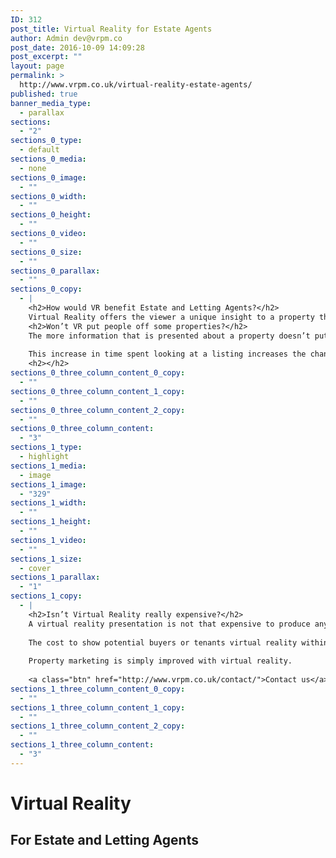 ```yaml
---
ID: 312
post_title: Virtual Reality for Estate Agents
author: Admin dev@vrpm.co
post_date: 2016-10-09 14:09:28
post_excerpt: ""
layout: page
permalink: >
  http://www.vrpm.co.uk/virtual-reality-estate-agents/
published: true
banner_media_type:
  - parallax
sections:
  - "2"
sections_0_type:
  - default
sections_0_media:
  - none
sections_0_image:
  - ""
sections_0_width:
  - ""
sections_0_height:
  - ""
sections_0_video:
  - ""
sections_0_size:
  - ""
sections_0_parallax:
  - ""
sections_0_copy:
  - |
    <h2>How would VR benefit Estate and Letting Agents?</h2>
    Virtual Reality offers the viewer a unique insight to a property that simply cannot be conveyed by just photographs and floor plans.  A virtual reality presentation of a property offers a way to show exactly how spacious a property feels and how each room and space connects with each other.  By creating an accurate 3D model of the property as the basis for a flexible VR tour the consumer can see exactly what a property looks like and then explore that property either using virtual reality glasses or via their computer/phone/tablet screen.
    <h2>Won’t VR put people off some properties?</h2>
    The more information that is presented about a property doesn’t put people off it increases the level of engagement with the listing.   By having VR tours of properties estate and letting agents would increase the amount of time that potential buyers and tenants spend with their listings.
    
    This increase in time spent looking at a listing increases the chance of a good enquiry coming through.  Rightmove and Zoopla regularly tell their clients that more information and media in property listings is a good thing.  Every single good estate agent knows that high quality photos and a floor plan are a bare minimum in a competitive market.  The more forward thinking agents are now realising that the next move forward for marketing property is VR.
    <h2></h2>
sections_0_three_column_content_0_copy:
  - ""
sections_0_three_column_content_1_copy:
  - ""
sections_0_three_column_content_2_copy:
  - ""
sections_0_three_column_content:
  - "3"
sections_1_type:
  - highlight
sections_1_media:
  - image
sections_1_image:
  - "329"
sections_1_width:
  - ""
sections_1_height:
  - ""
sections_1_video:
  - ""
sections_1_size:
  - cover
sections_1_parallax:
  - "1"
sections_1_copy:
  - |
    <h2>Isn’t Virtual Reality really expensive?</h2>
    A virtual reality presentation is not that expensive to produce any more, unless you want to create an entirely bespoke VR presentation of a fictional property then it is only a little more expensive than traditional photos and a floor plan.
    
    The cost to show potential buyers or tenants virtual reality within an office environment can be from as little as £15 for Google Cardboard or a few hundred £s for a setup such as the Samsung Gear VR or the new Google Daydream platform.
    
    Property marketing is simply improved with virtual reality.
    
    <a class="btn" href="http://www.vrpm.co.uk/contact/">Contact us</a>
sections_1_three_column_content_0_copy:
  - ""
sections_1_three_column_content_1_copy:
  - ""
sections_1_three_column_content_2_copy:
  - ""
sections_1_three_column_content:
  - "3"
---
```

<h1>Virtual Reality</h1>
<h2>For Estate and Letting Agents</h2>
&nbsp;